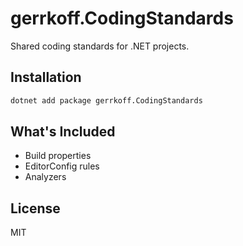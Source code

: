 # gerrkoff.CodingStandards

Shared coding standards for .NET projects.

## Installation

```bash
dotnet add package gerrkoff.CodingStandards
```

## What's Included

- Build properties
- EditorConfig rules
- Analyzers

## License

MIT
